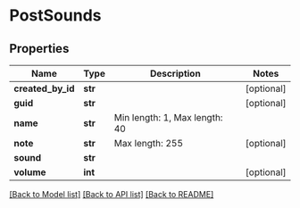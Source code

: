 # PostSounds

## Properties
Name | Type | Description | Notes
------------ | ------------- | ------------- | -------------
**created_by_id** | **str** |  | [optional] 
**guid** | **str** |  | [optional] 
**name** | **str** | Min length: 1, Max length: 40 | 
**note** | **str** | Max length: 255 | [optional] 
**sound** | **str** |  | 
**volume** | **int** |  | [optional] 

[[Back to Model list]](../README.md#documentation-for-models) [[Back to API list]](../README.md#documentation-for-api-endpoints) [[Back to README]](../README.md)

